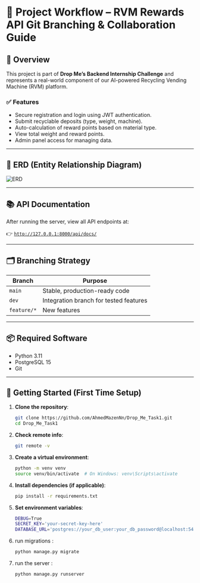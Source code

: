 # 🧱 Project Workflow – RVM Rewards API Git Branching & Collaboration Guide

## 🚀 Overview

This project is part of **Drop Me’s Backend Internship Challenge** and represents a real-world component of our AI-powered Recycling Vending Machine (RVM) platform.

### ✅ Features
- Secure registration and login using JWT authentication.
- Submit recyclable deposits (type, weight, machine).
- Auto-calculation of reward points based on material type.
- View total weight and reward points.
- Admin panel access for managing data.

---

## 🧠 ERD (Entity Relationship Diagram)

![ERD](https://drive.google.com/file/d/1GclhE5OXK53lCJrV0S4ggRoeJKZyokdx/view?usp=sharing)

---

## 📚 API Documentation

After running the server, view all API endpoints at:

👉 [`http://127.0.0.1:8000/api/docs/`](http://127.0.0.1:8000/api/docs/)

---

## 🗂 Branching Strategy

| Branch       | Purpose                                |
| ------------ | -------------------------------------- |
| `main`       | Stable, production-ready code          |
| `dev`        | Integration branch for tested features |
| `feature/*`  | New features                           |

---

## 📦 Required Software

- Python 3.11
- PostgreSQL 15
- Git

---

## 🚀 Getting Started (First Time Setup)

1. **Clone the repository**:

   ```bash
   git clone https://github.com/AhmedMazenNn/Drop_Me_Task1.git
   cd Drop_Me_Task1
   ```
2. **Check remote info**:

   ```bash
   git remote -v
   ```

3. **Create a virtual environment**:

   ```bash
   python -m venv venv
   source venv/bin/activate  # On Windows: venv\Scripts\activate
   ```

4. **Install dependencies (if applicable)**:

   ```bash
   pip install -r requirements.txt
   ```

5. **Set environment variables**:

   ```bash
   DEBUG=True
   SECRET_KEY='your-secret-key-here'
   DATABASE_URL='postgres://your_db_user:your_db_password@localhost:5432/your_db_name'
   ```

6. run migrations :

   ```bash
   python manage.py migrate
   ```

7. run the server :

   ```bash
   python manage.py runserver
   ```
